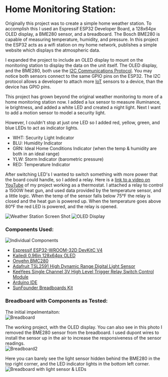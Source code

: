 # Home Monitoring Station:
Originally this project was to create a simple home weather station. To accomplish this I used an Espressif ESP32 Developer Board, a 128x64px OLED display, a BME280 sensor, and a breadboard. The Bosch BME280 is capable of measuring temperature, humidity, and pressure. In this project the ESP32 acts as a wifi station on my home network, publishes a simple website which displays the atmospheric data.

I expanded the project to include an OLED display to mount on the monitoring station to display the data on the unit itself. The OLED display, and the BME280, both use the [I2C Communications Protocol](https://en.wikipedia.org/wiki/I%C2%B2C).  You may notice both sensors connect to the same GPIO pins on the ESP32.  The I2C protocol allows a developer to attach more [IoT](https://en.wikipedia.org/wiki/Internet_of_things) sensors to a device, than the device has GPIO pins.

This project has grown beyond the original weather monitoring to more of a home monitoring station now.  I added a lux sensor to measure illuminance, ie brightness, and added a white LED and created a night light. Next I want to add a motion sensor to model a security light.

However, I couldn't stop at just one LED so I added red, yellow, green, and blue LEDs to act as indicator lights.
* WHT: Security Light Indicator
* BLU: Humidity Indicator
* GRN: Ideal Home Conditions Indicator (when the temp & humidity are both in an ideal range)
* YLW: Storm Indicator (barometric pressure)
* RED: Temperature Indicator

After switching LED's I wanted to switch something with more power that the board could handle, so I added a relay.  Here is a [link to a video on YouTube](https://youtu.be/Q5VHymcigyg) of my project working as a thermostat. I attached a relay to control a 1500W heat gun, and used data provided by the temperature sensor, and a little logic.  When the temp of the sensor falls below 75°F the relay is closed and the heat gun is powered up.  When the temperature goes above 80°F the red LED is powered, and the relay is opened.

![Weather Station Screen Shot](https://github.com/arcum-omni/WeatherStation/blob/master/Images/screenshot480.jpg)
![OLED Display](https://github.com/arcum-omni/WeatherStation/blob/master/Images/oled480_2.jpg)

### Components Used:
![Individual Components](https://github.com/arcum-omni/WeatherStation/blob/master/Images/components480_3.jpg)
* [Espressif ESP32-WROOM-32D DevKitC V4](https://www.amazon.com/MELIFE-ESP32-DevKitC-Development-ESP32-WROOM-32U-Arduino/dp/B0811LGWY2/ref=sr_1_1?dchild=1&keywords=Espressif%2BESP32-WROOM-32U%2BDevKitC%2BV4&qid=1587513843&sr=8-1&th=1)
* [Kailedi 0.96in 128x64px OLED](https://www.amazon.com/gp/product/B08173WNNP/ref=ppx_yo_dt_b_asin_title_o00_s00?ie=UTF8&psc=1)
* [Onyehn BMC280](https://www.amazon.com/dp/B07KR24P6P?tag=duckduckgo-d-20&linkCode=osi&th=1&psc=1)
* [Adafruit TSL2591 High Dynamic Range Digital Light Sensor](https://www.amazon.com/gp/product/B00XW2OFWW/ref=ppx_yo_dt_b_asin_title_o05_s04?ie=UTF8&psc=1)
* [KeeYees Single Channel 3V High Level Trigger Relay Switch Control Module](https://www.amazon.com/gp/product/B07L6JXGXV/ref=ppx_yo_dt_b_asin_title_o05_s03?ie=UTF8&psc=1)
* [Arduino IDE](https://www.arduino.cc/en/Main/Software)
* [SunFounder Breadboards Kit](https://www.amazon.com/gp/product/B082KBF7MM/ref=ppx_yo_dt_b_asin_title_o05_s01?ie=UTF8&psc=1)

### Breadboard with Components as Tested:
The initial impelmentaiton:<br>
![Breadboard](https://github.com/arcum-omni/WeatherStation/blob/master/Images/breadBoard480.jpg)

The working project, with the OLED display. You can also see in this photo I removed the BME280 sensor from the breadboard. I used dupont wires to install the sensor up in the air to increase the responsiveness of the sensor readings.<br>
![Breadboard2](https://github.com/arcum-omni/WeatherStation/blob/master/Images/breadBoard2-480.jpg)

Here you can barely see the light sensor hidden behind the BME280 in the top right corner, and the LED indicator lights in the bottom left corner.<br>
![Breadboard with light sensor & LEDs](https://github.com/arcum-omni/WeatherStation/blob/master/Images/led.jpg)
